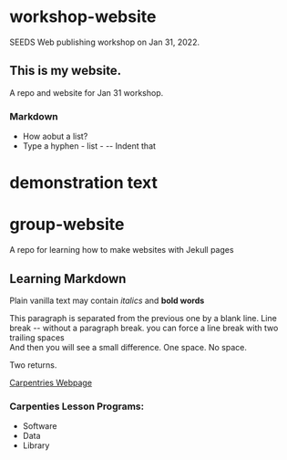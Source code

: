 # workshop-website
SEEDS Web publishing workshop on Jan 31, 2022.

##  This is my website.
A repo and website for Jan 31 workshop.

### Markdown
- How aobut a list?
- Type a hyphen - list - 
 -- Indent that

# demonstration text

# group-website
A repo for learning how to make websites with Jekull pages

## Learning Markdown 
Plain vanilla text may contain *italics* and **bold words**

This paragraph is separated from the previous one by a blank line.
Line break -- without a paragraph break.
you can force a line break with two trailing spaces  
And then you will see a small difference. One space. 
No space.

Two returns.

[Carpentries Webpage](https://carpentries.org)

### Carpenties Lesson Programs:
- Software
- Data
- Library
